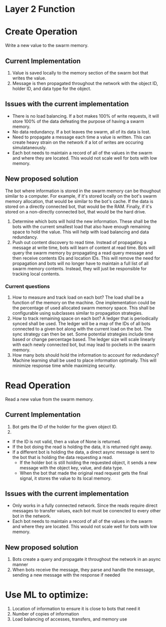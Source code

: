# Layer 2 Function

# Create Operation
Write a new value to the swarm memory.

## Current Implementation
1. Value is saved locally to the memory section of the swarm bot that writes the value.
2. Message is then propagated throughout the network with the object ID, holder ID, and data type for the object.

## Issues with the current implementation
- There is no load balancing. If a bot makes 100% of write requests, it will store 100% of the data defeating the purpose of having a swarm memory.
- No data redundancy. If a bot leaves the swarm, all of its data is lost.
- Need to propagate a message each time a value is written. This can create heavy strain on the network if a lot of writes are occuring simulataneously. 
- Each bot needs to maintain a record of all of the values in the swarm and where they are located. This would not scale well for bots with low memory.

## New proposed solution
The bot where information is stored in the swarm memory can be thoughout similar to a computer. For example, if it's stored locally on the bot's swarm memory allocation, that would be similar to the bot's cache. If the data is stored on a directly connected bot, that would be the RAM. Finally, if it's stored on a non-directly connected bot, that would be the hard drive.

1. Determine which bots will hold the new information. These shall be the bots with the current smallest load that also have enough remaining space to hold the value. This will help with load balancing and data redundancy.
2. Push out content discovery to read time. Instead of propagating a message at write time, bots will learn of content at read time. Bots will query the swarm memory by propagating a read query message and then receive contents IDs and location IDs. This will remove the need for propagation and bots will no longer have to maintain a full list of all swarm memory contents. Instead, they will just be responsible for tracking local contents.

### Current questions
1. How to measure and track load on each bot?
The load shall be a function of the memory on the machine. One implementation could be the percentage of used allocated swarm memory space. This shall be configurable using subclasses similar to propagation strategies.
2. How to track remaining space on each bot?
A ledger that is periodically synced shall be used. The ledger will be a map of the IDs of all bots connected to a given bot along with the current load on the bot. The sync strategy can then be set. Some potential strategies include time based or change percentage based. The ledger size will scale linearly with each newly connected bot, but may lead to pockets in the swarm memory.
3. How many bots should hold the information to account for redundancy?
Machine learning shall be used to place information optimally. This will minimize response time while maximizing security.

# Read Operation
Read a new value from the swarm memory.

## Current Implementation
1. Bot gets the ID of the holder for the given object ID.
2. 
- If the ID is not valid, then a value of None is returned.
- If the bot doing the read is holding the data, it is returned right away.
- If a different bot is holding the data, a direct async message is sent to the bot that is holding the data requesting a read.
    - If the holder bot is still holding the requested object, it sends a new message with the object key, value, and data type.
    - When the bot that made the original read request gets the final signal, it stores the value to its local memory.

## Issues with the current implementation
- Only works in a fully connected network. Since the reads require direct messages to transfer values, each bot must be conencted to every other bot in the network.
- Each bot needs to maintain a record of all of the values in the swarm and where they are located. This would not scale well for bots with low memory.

## New proposed solution
1. Bots create a query and propagate it throughout the network in an async manner
2. When bots receive the message, they parse and handle the message, sending a new message with the response if needed


# Use ML to optimize:
1. Location of information to ensure it is close to bots that need it
2. Number of copies of information
3. Load balancing of accesses, transfers, and memory use